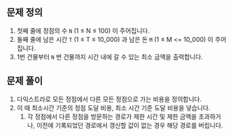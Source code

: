 ## 문제 정의

1. 첫째 줄에 정점의 수 `N` (1 ≤ N ≤ 100) 이 주어집니다.
2. 둘째 줄에 남은 시간 `T` (1 ≤ T ≤ 10_000) 과 남은 돈 `M` (1 ≤ M <= 10_000) 이 주어집니다.
3. 1번 건물부터 `N` 번 건물까지 시간 내에 갈 수 있는 최소 금액을 출력합니다.

## 문제 풀이

1. 다익스트라로 모든 정점에서 다른 모든 정점으로 가는 비용을 정의합니다.
2. 이 때 최소시간 기준의 정점 도달 비용, 최소 시간 기준 도달 비용을 넣습니다.
    1. 각 정점에서 다른 정점을 방문하는 경로가 제한 시간 및 제한 금액을 초과하거나, 이전에 기록되었던 경로에서 갱신할 값이 없는 경우 해당 경로를 버립니다.